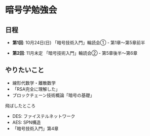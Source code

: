 # 暗号学勉強会

## 日程

- **第1回**: 10月24日(日) 「暗号技術入門」輪読会① - 第1章〜第5章前半

- **第2回**: 11月未定 「暗号技術入門」輪読会② - 第5章後半〜第6章

## やりたいこと

- 線形代数学・離散数学
- 「RSA完全に理解した」
- ブロックチェーン技術概論「暗号の基礎」

飛ばしたところ

- DES: ファイステルネットワーク
- AES: SPN構造
- 「暗号技術入門」第4章

